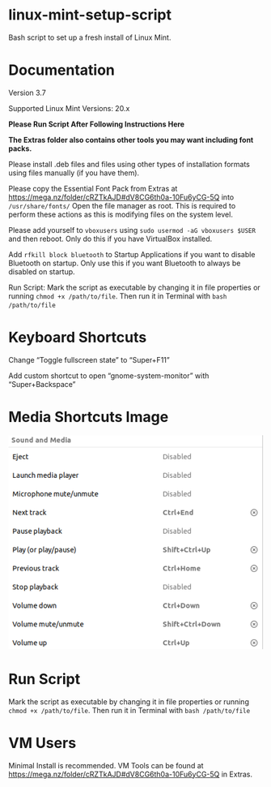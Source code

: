 # linux-mint-setup-script
Bash script to set up a fresh install of Linux Mint.


# Documentation

Version 3.7

Supported Linux Mint Versions: 20.x

**Please Run Script After Following Instructions Here**

**The Extras folder also contains other tools you may want including font packs.**

Please install .deb files and files using other types of installation formats using files manually (if you have them).

Please copy the Essential Font Pack from Extras at https://mega.nz/folder/cRZTkAJD#dV8CG6th0a-10Fu6yCG-5Q into `/usr/share/fonts/` Open the file manager as root. This is required to perform these actions as this is modifying files on the system level.

Please add yourself to `vboxusers` using `sudo usermod -aG vboxusers $USER` and then reboot. Only do this if you have VirtualBox installed.

Add `rfkill block bluetooth` to Startup Applications if you want to disable Bluetooth on startup. Only use this if you want Bluetooth to always be disabled on startup.

Run Script:
Mark the script as executable by changing it in file properties or running `chmod +x /path/to/file`. Then run it in Terminal with `bash /path/to/file`


# Keyboard Shortcuts

Change “Toggle fullscreen state” to “Super+F11”

Add custom shortcut to open “gnome-system-monitor” with “Super+Backspace”


# Media Shortcuts Image
![Error](https://raw.githubusercontent.com/TechnologyMan101/linux-mint-setup-script/master/Media%20Shortcuts%20for%20Desktop%20Keyboards.png)


# Run Script

Mark the script as executable by changing it in file properties or running `chmod +x /path/to/file`. Then run it in Terminal with `bash /path/to/file`

# VM Users

Minimal Install is recommended. VM Tools can be found at  https://mega.nz/folder/cRZTkAJD#dV8CG6th0a-10Fu6yCG-5Q in Extras.
